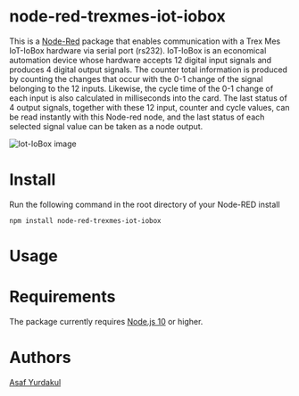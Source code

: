 # node-red-trexmes-iot-iobox

This is a [Node-Red][1] package that enables communication with a Trex Mes IoT-IoBox hardware via serial port (rs232).
IoT-IoBox is an economical automation device whose hardware accepts 12 digital input signals and produces 4 digital output signals.
The counter total information is produced by counting the changes that occur with the 0-1 change of the signal belonging to the 12 inputs. Likewise, the cycle time of the 0-1 change of each input is also calculated in milliseconds into the card.
The last status of 4 output signals, together with these 12 input, counter and cycle values, can be read instantly with this Node-red node, and the last status of each selected signal value can be taken as a node output.

![Iot-IoBox image](/blob/main/assets/iobox.png)

# Install

Run the following command in the root directory of your Node-RED install

    npm install node-red-trexmes-iot-iobox

# Usage

# Requirements

The package currently requires [Node.js 10][1] or higher.


# Authors

[Asaf Yurdakul][4]

[1]:http://nodered.org
[4]:https://github.com/asafyurdakul

